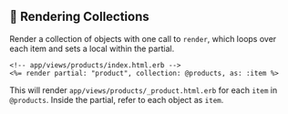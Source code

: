 ## 🔁 Rendering Collections
Render a collection of objects with one call to `render`, which loops over each item and sets a local within the partial.

```erb
<!-- app/views/products/index.html.erb -->
<%= render partial: "product", collection: @products, as: :item %>
```

This will render `app/views/products/_product.html.erb` for each `item` in `@products`. Inside the partial, refer to each object as `item`.